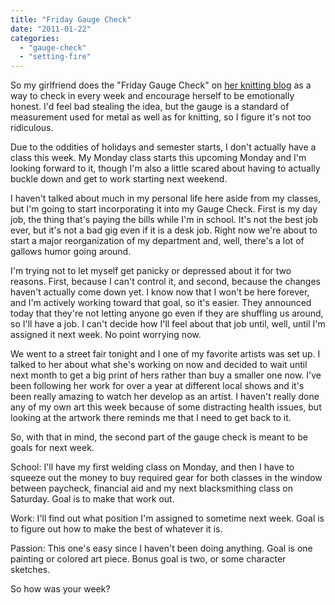 ```yaml
---
title: "Friday Gauge Check"
date: "2011-01-22"
categories: 
  - "gauge-check"
  - "setting-fire"
---
```


So my girlfriend does the "Friday Gauge Check" on [her knitting blog](http://rippingback.wordpress.com) as a way to check in every week and encourage herself to be emotionally honest. I'd feel bad stealing the idea, but the gauge is a standard of measurement used for metal as well as for knitting, so I figure it's not too ridiculous.

Due to the oddities of holidays and semester starts, I don't actually have a class this week. My Monday class starts this upcoming Monday and I'm looking forward to it, though I'm also a little scared about having to actually buckle down and get to work starting next weekend.

I haven't talked about much in my personal life here aside from my classes, but I'm going to start incorporating it into my Gauge Check. First is my day job, the thing that's paying the bills while I'm in school. It's not the best job ever, but it's not a bad gig even if it is a desk job. Right now we're about to start a major reorganization of my department and, well, there's a lot of gallows humor going around.

I'm trying not to let myself get panicky or depressed about it for two reasons. First, because I can't control it, and second, because the changes haven't actually come down yet. I know now that I won't be here forever, and I'm actively working toward that goal, so it's easier. They announced today that they're not letting anyone go even if they are shuffling us around, so I'll have a job. I can't decide how I'll feel about that job until, well, until I'm assigned it next week. No point worrying now.

We went to a street fair tonight and I one of my favorite artists was set up. I talked to her about what she's working on now and decided to wait until next month to get a big print of hers rather than buy a smaller one now. I've been following her work for over a year at different local shows and it's been really amazing to watch her develop as an artist. I haven't really done any of my own art this week because of some distracting health issues, but looking at the artwork there reminds me that I need to get back to it.

So, with that in mind, the second part of the gauge check is meant to be goals for next week.

School: I'll have my first welding class on Monday, and then I have to squeeze out the money to buy required gear for both classes in the window between paycheck, financial aid and my next blacksmithing class on Saturday. Goal is to make that work out.

Work: I'll find out what position I'm assigned to sometime next week. Goal is to figure out how to make the best of whatever it is.

Passion: This one's easy since I haven't been doing anything. Goal is one painting or colored art piece. Bonus goal is two, or some character sketches.

So how was your week?
